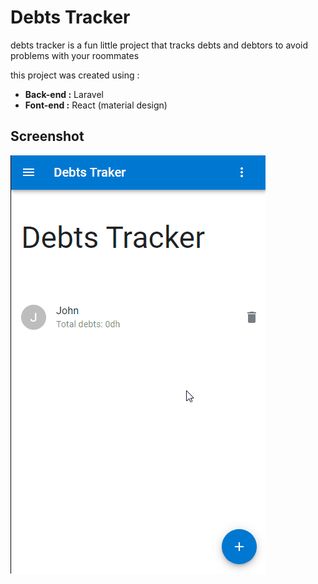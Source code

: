 # Debts Tracker

debts tracker is a fun little project that tracks debts and debtors to avoid problems with your roommates

this project was created using :
* **Back-end :** Laravel
* **Font-end :** React (material design)

## Screenshot
![App screenshot](./screenshot.gif)